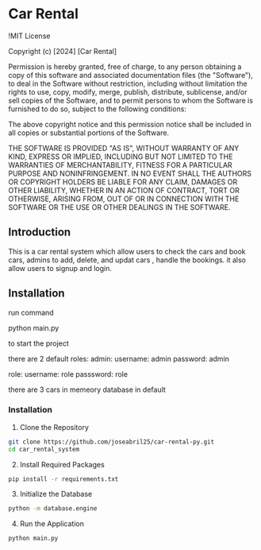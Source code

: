 # Car Rental
!MIT License

Copyright (c) [2024] [Car Rental]

Permission is hereby granted, free of charge, to any person obtaining a copy
of this software and associated documentation files (the "Software"), to deal
in the Software without restriction, including without limitation the rights
to use, copy, modify, merge, publish, distribute, sublicense, and/or sell
copies of the Software, and to permit persons to whom the Software is
furnished to do so, subject to the following conditions:

The above copyright notice and this permission notice shall be included in all
copies or substantial portions of the Software.

THE SOFTWARE IS PROVIDED "AS IS", WITHOUT WARRANTY OF ANY KIND, EXPRESS OR
IMPLIED, INCLUDING BUT NOT LIMITED TO THE WARRANTIES OF MERCHANTABILITY,
FITNESS FOR A PARTICULAR PURPOSE AND NONINFRINGEMENT. IN NO EVENT SHALL THE
AUTHORS OR COPYRIGHT HOLDERS BE LIABLE FOR ANY CLAIM, DAMAGES OR OTHER
LIABILITY, WHETHER IN AN ACTION OF CONTRACT, TORT OR OTHERWISE, ARISING FROM,
OUT OF OR IN CONNECTION WITH THE SOFTWARE OR THE USE OR OTHER DEALINGS IN THE
SOFTWARE.

## Introduction
This is a car rental system which allow users to check the cars and book cars, admins to add, delete, and updat cars ,  handle the bookings. it also allow users to signup and login.


## Installation
run command 

python main.py 

to start  the project

there are 2 default roles:
admin:
username: admin
password: admin

role:
username: role
passsword: role

there are 3 cars in memeory database in default

### Installation
1. Clone the Repository
```bash
git clone https://github.com/joseabril25/car-rental-py.git
cd car_rental_system
```
 
2. Install Required Packages
```bash
pip install -r requirements.txt
```
3. Initialize the Database
```bash
python -m database.engine
```
 
4. Run the Application
```bash
python main.py
```
 